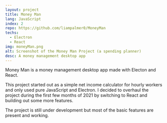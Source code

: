 ```yaml
---
layout: project
title: Money Man
lang: JavaScript
index: 2
repo: https://github.com/liampalmer0/MoneyMan
techs:
  - Electron
  - React
img: moneyMan.png
alt: Screenshot of the Money Man Project (a spending planner)
desc: A money management desktop app
---
```


Money Man is a money management desktop app made with Electon and React.

This project started out as a simple net income calculator for hourly workers and only used pure JavaScript and Electron. I decided to overhaul the project during the first few months of 2021 by switching to React and building out some more features.

The project is still under development but most of the basic features are present and working.
